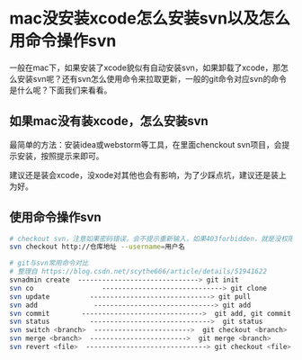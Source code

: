 
# mac没安装xcode怎么安装svn以及怎么用命令操作svn

一般在mac下，如果安装了xcode貌似有自动安装svn，如果卸载了xcode，那怎么安装svn呢？还有svn怎么使用命令来拉取更新，一般的git命令对应svn的命令是什么呢？下面我们来看看。

## 如果mac没有装xcode，怎么安装svn

最简单的方法：安装idea或webstorm等工具，在里面chenckout svn项目，会提示安装，按照提示来即可。

建议还是装会xcode，没xode对其他也会有影响，为了少踩点坑，建议还是装上为好。

## 使用命令操作svn
```bash
# checkout svn，注意如果密码错误，会不提示重新输入，如果403forbidden，就是没权限
svn checkout http://仓库地址 --username=用户名

# git与svn常用命令对比
# 整理自 https://blog.csdn.net/scythe666/article/details/51941622
svnadmin create  ------------------------------> git init
svn co                 ------------------------------> git clone
svn update          ------------------------------> git pull
svn add              ------------------------------> git add
svn commit        ------------------------------>  git add, git commit
svn status          ------------------------------>  git status
svn switch <branch>  ------------------------>  git checkout <branch>
svn merge <branch>  ------------------------>  git merge <branch>
svn revert <file>  ------------------------------> git checkout <file>
```
